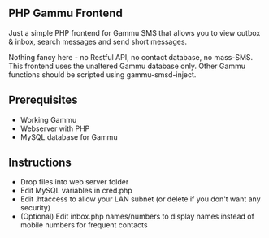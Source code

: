 ## PHP Gammu Frontend

Just a simple PHP frontend for Gammu SMS that allows you to view outbox & inbox, search messages and send short messages.

Nothing fancy here - no Restful API, no contact database, no mass-SMS. This frontend uses the unaltered Gammu database only. Other Gammu functions should be scripted using gammu-smsd-inject.


## Prerequisites

* Working Gammu
* Webserver with PHP
* MySQL database for Gammu


## Instructions

* Drop files into web server folder
* Edit MySQL variables in cred.php
* Edit .htaccess to allow your LAN subnet (or delete if you don't want any security)
* (Optional) Edit inbox.php names/numbers to display names instead of mobile numbers for frequent contacts